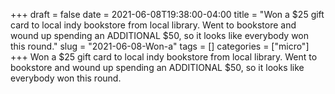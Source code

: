 +++draft = falsedate = 2021-06-08T19:38:00-04:00title = "Won a $25 gift card to local indy bookstore from local library. Went to bookstore and wound up spending an ADDITIONAL $50, so it looks like everybody won this round."slug = "2021-06-08-Won-a"tags = []categories = ["micro"]+++Won a $25 gift card to local indy bookstore from local library. Went to bookstore and wound up spending an ADDITIONAL $50, so it looks like everybody won this round.